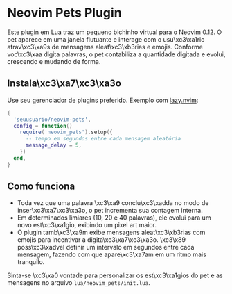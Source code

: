 # Neovim Pets Plugin

Este plugin em Lua traz um pequeno bichinho virtual para o Neovim 0.12. O pet aparece em uma janela flutuante e interage com o usu\xc3\xa1rio atrav\xc3\xa9s de mensagens aleat\xc3\xb3rias e emojis. Conforme voc\xc3\xaa digita palavras, o pet contabiliza a quantidade digitada e evolui, crescendo e mudando de forma.

## Instala\xc3\xa7\xc3\xa3o

Use seu gerenciador de plugins preferido. Exemplo com [lazy.nvim](https://github.com/folke/lazy.nvim):

```lua
{
  'seuusuario/neovim-pets',
  config = function()
    require('neovim_pets').setup({
      -- tempo em segundos entre cada mensagem aleatória
      message_delay = 5,
    })
  end,
}
```

## Como funciona

- Toda vez que uma palavra \xc3\xa9 conclu\xc3\xadda no modo de inser\xc3\xa7\xc3\xa3o, o pet incrementa sua contagem interna.
- Em determinados limiares (10, 20 e 40 palavras), ele evolui para um novo est\xc3\xa1gio, exibindo um pixel art maior.
- O plugin tamb\xc3\xa9m exibe mensagens aleat\xc3\xb3rias com emojis para incentivar a digita\xc3\xa7\xc3\xa3o.
  \xc3\x89 poss\xc3\xadvel definir um intervalo em segundos entre cada mensagem, fazendo com que apare\xc3\xa7am em um ritmo mais tranquilo.

Sinta-se \xc3\xa0 vontade para personalizar os est\xc3\xa1gios do pet e as mensagens no arquivo `lua/neovim_pets/init.lua`.

